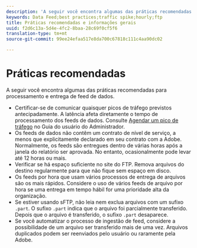 ```yaml
---
description: 'A seguir você encontra algumas das práticas recomendadas para processamento e entrega de feed de dados. Você deve '
keywords: Data Feed;best practices;traffic spike;hourly;ftp
title: Práticas recomendadas e informações gerais
uuid: f2d6c13a-5d4e-4fc2-8baa-28c69f0cf5f6
translation-type: tm+mt
source-git-commit: 99ee24efaa517e8da700c67818c111c4aa90dc02

---
```



# Práticas recomendadas

A seguir você encontra algumas das práticas recomendadas para processamento e entrega de feed de dados.

* Certificar-se de comunicar quaisquer picos de tráfego previstos antecipadamente. A latência afeta diretamente o tempo de processamento dos feeds de dados. Consulte [Agendar um pico de tráfego](/help/admin/c-traffic-management/t-traffic-schedule-spike.md) no Guia do usuário do Administrador.
* Os feeds de dados não contêm um contrato de nível de serviço, a menos que explicitamente declarado em seu contrato com a Adobe. Normalmente, os feeds são entregues dentro de várias horas após a janela do relatório ser aprovada. No entanto, ocasionalmente pode levar até 12 horas ou mais.
* Verificar se há espaço suficiente no site do FTP. Remova arquivos do destino regularmente para que não fique sem espaço em disco.
* Os feeds por hora que usam vários processos de entrega de arquivos são os mais rápidos. Considere o uso de vários feeds de arquivo por hora se uma entrega em tempo hábil for uma prioridade alta da organização.
* Se estiver usando sFTP, não leia nem exclua arquivos com um sufixo `.part`. O sufixo `.part` indica que o arquivo foi parcialmente transferido. Depois que o arquivo é transferido, o sufixo `.part` desaparece.
* Se você automatizar o processo de ingestão de feed, considere a possibilidade de um arquivo ser transferido mais de uma vez. Arquivos duplicados podem ser reenviados pelo usuário ou raramente pela Adobe.

